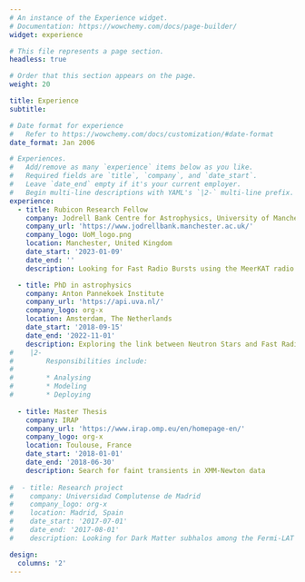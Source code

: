```yaml
---
# An instance of the Experience widget.
# Documentation: https://wowchemy.com/docs/page-builder/
widget: experience

# This file represents a page section.
headless: true

# Order that this section appears on the page.
weight: 20

title: Experience
subtitle:

# Date format for experience
#   Refer to https://wowchemy.com/docs/customization/#date-format
date_format: Jan 2006

# Experiences.
#   Add/remove as many `experience` items below as you like.
#   Required fields are `title`, `company`, and `date_start`.
#   Leave `date_end` empty if it's your current employer.
#   Begin multi-line descriptions with YAML's `|2-` multi-line prefix.
experience:
  - title: Rubicon Research Fellow
    company: Jodrell Bank Centre for Astrophysics, University of Manchester
    company_url: 'https://www.jodrellbank.manchester.ac.uk/'
    company_logo: UoM_logo.png
    location: Manchester, United Kingdom
    date_start: '2023-01-09'
    date_end: ''
    description: Looking for Fast Radio Bursts using the MeerKAT radio telescope in South Africa

  - title: PhD in astrophysics
    company: Anton Pannekoek Institute
    company_url: 'https://api.uva.nl/'
    company_logo: org-x
    location: Amsterdam, The Netherlands
    date_start: '2018-09-15'
    date_end: '2022-11-01'
    description: Exploring the link between Neutron Stars and Fast Radio Bursts
#    |2-
#        Responsibilities include:
#        
#        * Analysing
#        * Modeling
#        * Deploying
        
  - title: Master Thesis
    company: IRAP
    company_url: 'https://www.irap.omp.eu/en/homepage-en/'
    company_logo: org-x
    location: Toulouse, France
    date_start: '2018-01-01'
    date_end: '2018-06-30'
    description: Search for faint transients in XMM-Newton data
    
#  - title: Research project
#    company: Universidad Complutense de Madrid
#    company_logo: org-x
#    location: Madrid, Spain
#    date_start: '2017-07-01'
#    date_end: '2017-08-01'
#    description: Looking for Dark Matter subhalos among the Fermi-LAT Third Source catalog

design:
  columns: '2'
---
```

